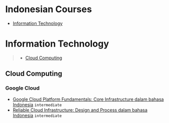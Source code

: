 # Indonesian Courses
 - [Information Technology](#information-technology)
# Information Technology
> - [Cloud Computing](#cloud-computing)
## Cloud Computing
### Google Cloud
 - [Google Cloud Platform Fundamentals: Core Infrastructure dalam bahasa Indonesia](https://www.coursera.org/learn/gcp-fundamentals-core-infrastructure-id) `intermediate`
 - [Reliable Cloud Infrastructure: Design and Process dalam bahasa Indonesia](https://www.coursera.org/learn/cloud-infrastructure-design-process-id) `intermediate`
